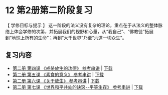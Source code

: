 

# 12 第2册第二阶段复习

【 学修目标与提示 】
这一阶段的法义没有复杂的理论，重点在于从法义的整体脉络上体会学修的次第，并拓展我们的视野和心量，从“我自己”、“佛教徒”拓展到“地球上所有的生命”；再到“大千世界”乃至“六道一切众生”。

## 复习内容

* [第二册 第四课 《戒杀放生的功德》 参考串讲](http://view.officeapps.live.com/op/view.aspx?src=https://huidengchanxiu.net/hdv/f/up/慧灯禅修班第二册第三课.pptx) | [下载](https://huidengchanxiu.net/hdv/f/up/慧灯禅修班第二册第三课.pptx)
* [第二册 第五课 《素食的意义》 参考串讲](http://view.officeapps.live.com/op/view.aspx?src=https://huidengchanxiu.net/hdv/f/up/慧灯禅修班第二册第四课.pptx) | [下载](https://huidengchanxiu.net/hdv/f/up/慧灯禅修班第二册第四课.pptx)
* [第二册 第六课 《关于放生》 参考串讲](http://view.officeapps.live.com/op/view.aspx?src=https://huidengchanxiu.net/hdv/f/up/关于放生.pptx) | [下载](https://huidengchanxiu.net/hdv/f/up/关于放生.pptx)
* [第二册 第七课 《世界和平共处的诀窍--平等生存》 参考串讲](http://view.officeapps.live.com/op/view.aspx?src=https://huidengchanxiu.net/hdv/f/up/慧灯禅修班第二册第六课.pptx) | [下载](https://huidengchanxiu.net/hdv/f/up/慧灯禅修班第二册第六课.pptx)